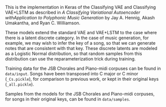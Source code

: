 
This is the implementation in Keras of the Classifying VAE and Classifying VAE+LSTM as described in _A Classifying Variational Autoencoder withApplication to Polyphonic Music Generation_ by Jay A. Hennig, Akash Umakantha, and Ryan C. Williamson.

These models extend the standard VAE and VAE+LSTM to the case where there is a latent discrete category. In the case of music generation, for example, we may wish to infer the key of a song, so that we can generate notes that are consistent with that key. These discrete latents are modeled as a Logistic Normal distribution, so that random samples from this distribution can use the reparameterization trick during training.

Training data for the JSB Chorales and Piano-midi corpuses can be found in `data/input`. Songs have been transposed into C major or C minor (`_Cs.pickle`), for comparison to previous work, or kept in their original keys (`_all.pickle`).

Samples from the models for the JSB Chorales and Piano-midi corpuses, for songs in their original keys, can be found in `data/samples`.
